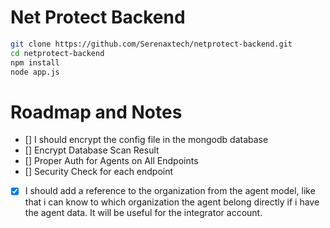 # Net Protect Backend

```bash
git clone https://github.com/Serenaxtech/netprotect-backend.git
cd netprotect-backend
npm install
node app.js
```

# Roadmap and Notes
- [] I should encrypt the config file in the mongodb database
- [] Encrypt Database Scan Result
- [] Proper Auth for Agents on All Endpoints
- [] Security Check for each endpoint
- [X] I should add a reference to the organization from the agent model, like that i can know to which organization the agent belong directly if i have the agent data. It will be useful for the integrator account.
